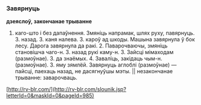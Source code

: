 ### Завярнуць
**дзеяслоў, закончанае трыванне**

1. каго-што і без дапаўнення. Змяніць напрамак, шлях руху, павярнуць. З. назад. З. каня налева. З. кароў ад шкоды. Машына завярнула ў бок лесу. Дарога завярнула да ракі. 2. Паварочваючы, змяніць становішча чаго-н. З. назад рукі каму-н. 3. Зайсці мімаходам (размоўнае). З. да знаёмых. 4. Заваліць, закідаць чым-н. (размоўнае). З. яму зямлёй. Завярнуць аглоблі (размоўнае) — пайсці, паехаць назад, не дасягнуўшы мэты. || незакончанае трыванне: заварочваць.

<a rel="author">[http://rv-blr.com/](http://rv-blr.com/slounik.jsp?letterId=0&maskId=0&pageId=985)</a>
